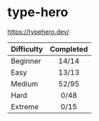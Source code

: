 # type-hero

<https://typehero.dev/>

| Difficulty | Completed |
| ---------- | :-------: |
| Beginner   |   14/14   |
| Easy       |   13/13   |
| Medium     |   52/95   |
| Hard       |   0/48    |
| Extreme    |   0/15    |
